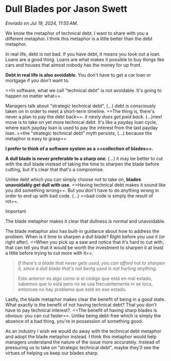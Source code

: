 # Dull Blades por Jason Swett

*Enviado en Jul 19, 2024, 11:55 AM*.

We know the metaphor of technical debt. I want to share with you a different metaphor. I think this metaphor is a little better than the debt metaphor.

In real life, debt is not bad. If you have debt, it means you took out a loan. Loans are a good thing. Loans are what makes it possible to buy things like cars and houses that almost nobody has the money for up front.

**Debt in real life is also avoidable**. You don't have to get a car loan or mortgage if you don't want to.

==In software, what we call "technical debt" is not avoidable. It's going to happen no matter what==.

Managers talk about "strategic technical debt", (...) debt is consciously taken on in order to meet a short-term timeline. ==The thing is, there's never a plan to pay the debt back==.  *it rarely does get paid back*. (...)next move is to take on yet more technical debt. It's like a payday loan cycle, where each payday loan is used to pay the interest from the last payday loan. ==the "strategic technical debt" myth persists, (...) because the metaphor is easy to grasp==

**I prefer to think of a software system as a ==collection of blades==.**

**A dull blade is never preferable to a sharp one**. (...) it may be better to cut with the dull blade instead of taking the time to sharpen the blade before cutting, but it's clear that that's a compromise.

Unlike debt which you can simply choose not to take on, **blades unavoidably get dull with use**. ==Having technical debt makes it sound like you did something wrong==. But you don't have to do anything wrong in order to end up with bad code. (...) ==bad code is simply the result of rot==.

> [!Important]
> The blade metaphor makes it clear that dullness is normal and unavoidable.

The blade metaphor also has built-in guidance about how to address the problem. When is it time to sharpen a dull blade? Right before you use it (or right after). ==When you pick up a saw and notice that it's hard to cut with, that can tell you that it would be worth the investment to sharpen it at least a little before trying to cut more with it==.

> *If there's a blade that never gets used, you can afford not to sharpen it, since a dull blade that's not being used is not hurting anything.*
>
> Esto anterior es algo como si el código que está en mal estado, sabemos que lo está pero no se usa frecuentemente ni se toca, entonces no hay problema que esté en ese estado.

Lastly, the blade metaphor makes clear the benefit of being in a good state. What exactly is the benefit of not having technical debt? That you don't have to pay technical interest?. ==The benefit of having sharp blades is obvious: you can cut faster==. Unlike being debt-free which is simply the absence of a bad thing, you're in possession of something good.

As an industry I wish we would do away with the technical debt metaphor and adopt the blade metaphor instead. I think this metaphor would help managers understand the nature of the issue more accurately. Instead of pressuring us to take on "strategic technical debt", maybe they'll see the virtues of helping us keep our blades sharp.